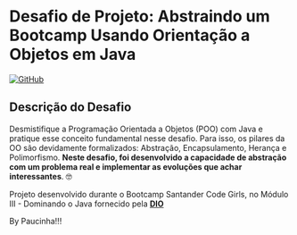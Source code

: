 # Desafio de Projeto: Abstraindo um Bootcamp Usando Orientação a Objetos em Java

[![GitHub](https://img.shields.io/github/license/Paucinha/desafio-poo-dio)](https://github.com/Paucinha/desafio-poo-dio/blob/master/LICENSE)

## Descrição do Desafio 

Desmistifique a Programação Orientada a Objetos (POO) com Java e pratique esse conceito fundamental nesse desafio. Para isso, os pilares da OO são devidamente 
formalizados: Abstração, Encapsulamento, Herança e Polimorfismo. **Neste desafio, foi desenvolvido a capacidade de abstração com um problema real e
implementar as evoluções que achar interessantes**. 🤓

Projeto desenvolvido durante o Bootcamp Santander Code Girls, no Módulo III - Dominando o Java
fornecido pela [**DIO**](https://www.dio.me/)

By Paucinha!!!
